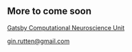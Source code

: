 
## More to come soon 
[Gatsby Computational Neuroscience Unit](http://www.gatsby.ucl.ac.uk/)




<a href="mailto:gin.rutten@gmail.com">gin.rutten@gmail.com</a>


